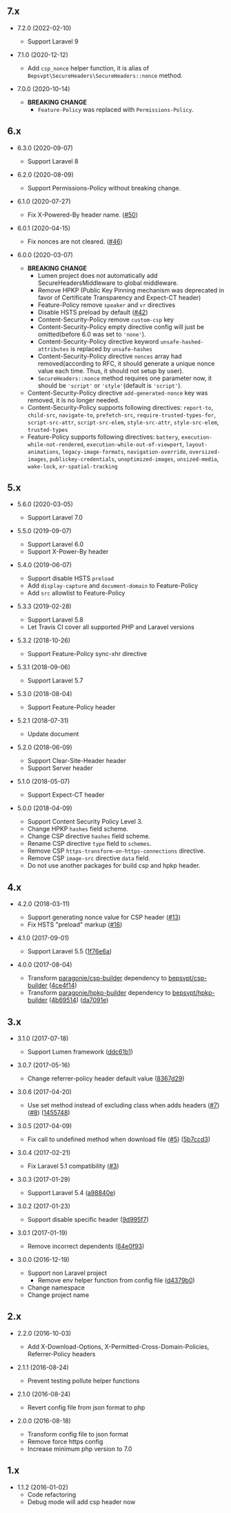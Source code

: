 ## 7.x

- 7.2.0 (2022-02-10)
  - Support Laravel 9

- 7.1.0 (2020-12-12)
  - Add `csp_nonce` helper function, it is alias of `Bepsvpt\SecureHeaders\SecureHeaders::nonce` method.

- 7.0.0 (2020-10-14)
  - **BREAKING CHANGE**
    - `Feature-Policy` was replaced with `Permissions-Policy`.

## 6.x

- 6.3.0 (2020-09-07)
  - Support Laravel 8

- 6.2.0 (2020-08-09)
  - Support Permissions-Policy without breaking change.

- 6.1.0 (2020-07-27)
  - Fix X-Powered-By header name. ([#50](https://github.com/bepsvpt/secure-headers/issues/50))

- 6.0.1 (2020-04-15)
  - Fix nonces are not cleared. ([#46](https://github.com/bepsvpt/secure-headers/issues/46))

- 6.0.0 (2020-03-07)
  - **BREAKING CHANGE**
    - Lumen project does not automatically add SecureHeadersMiddleware to global middleware.
    - Remove HPKP (Public Key Pinning mechanism was deprecated in favor of Certificate Transparency and Expect-CT header)
    - Feature-Policy remove `speaker` and `vr` directives
    - Disable HSTS preload by default ([#42](https://github.com/BePsvPT/secure-headers/pull/42))
    - Content-Security-Policy remove `custom-csp` key
    - Content-Security-Policy empty directive config will just be omitted(before 6.0 was set to `'none'`).
    - Content-Security-Policy directive keyword `unsafe-hashed-attributes` is replaced by `unsafe-hashes`
    - Content-Security-Policy directive `nonces` array had removed(according to RFC, it should generate a unique nonce value each time. Thus, it should not setup by user).
    - `SecureHeaders::nonce` method requires one parameter now, it should be `'script'` or `'style'`(default is `'script'`).
  - Content-Security-Policy directive `add-generated-nonce` key was removed, it is no longer needed.
  - Content-Security-Policy supports following directives: `report-to`, `child-src`, `navigate-to`, `prefetch-src`, `require-trusted-types-for`, `script-src-attr`, `script-src-elem`, `style-src-attr`, `style-src-elem`, `trusted-types`
  - Feature-Policy supports following directives: `battery`, `execution-while-not-rendered`, `execution-while-out-of-viewport`, `layout-animations`, `legacy-image-formats`, `navigation-override`, `oversized-images`, `publickey-credentials`, `unoptimized-images`, `unsized-media`, `wake-lock`, `xr-spatial-tracking`

## 5.x

- 5.6.0 (2020-03-05)
  - Support Laravel 7.0

- 5.5.0 (2019-09-07)
  - Support Laravel 6.0
  - Support X-Power-By header

- 5.4.0 (2019-06-07)
  - Support disable HSTS `preload`
  - Add `display-capture` and `document-domain` to Feature-Policy
  - Add `src` allowlist to Feature-Policy

- 5.3.3 (2019-02-28)
  - Support Laravel 5.8
  - Let Travis CI cover all supported PHP and Laravel versions

- 5.3.2 (2018-10-26)
  - Support Feature-Policy sync-xhr directive

- 5.3.1 (2018-09-06)
  - Support Laravel 5.7

- 5.3.0 (2018-08-04)
  - Support Feature-Policy header

- 5.2.1 (2018-07-31)
  - Update document

- 5.2.0 (2018-06-09)
  - Support Clear-Site-Header header
  - Support Server header

- 5.1.0 (2018-05-07)
  - Support Expect-CT header

- 5.0.0 (2018-04-09)
  - Support Content Security Policy Level 3.
  - Change HPKP `hashes` field scheme.
  - Change CSP directive `hashes` field scheme.
  - Rename CSP directive `type` field to `schemes`.
  - Remove CSP `https-transform-on-https-connections` directive.
  - Remove CSP `image-src` directive `data` field.
  - Do not use another packages for build csp and hpkp header.

## 4.x

- 4.2.0 (2018-03-11)
  - Support generating nonce value for CSP header ([#13](https://github.com/BePsvPT/secure-headers/pull/13))
  - Fix HSTS "preload" markup ([#16](https://github.com/BePsvPT/secure-headers/pull/16))

- 4.1.0 (2017-09-01)
  - Support Laravel 5.5 ([1f76e6a](https://github.com/BePsvPT/secure-headers/commit/1f76e6aca72eeab59f42000f06388cc684880a64))

- 4.0.0 (2017-08-04)
  - Transform [paragonie/csp-builder](https://github.com/paragonie/csp-builder) dependency to [bepsvpt/csp-builder](https://github.com/BePsvPT/csp-builder) ([4ce4f14](https://github.com/BePsvPT/secure-headers/commit/4ce4f14e938f47bf480f823914dfea3737bdae0c))
  - Transform [paragonie/hpkp-builder](https://github.com/paragonie/hpkp-builder) dependency to [bepsvpt/hpkp-builder](https://github.com/BePsvPT/hpkp-builder) ([4b69514](https://github.com/BePsvPT/secure-headers/commit/4b69514071ac90951a72daf5aca9c290837244ac)) ([da7091e](https://github.com/BePsvPT/secure-headers/commit/da7091e076ae805e711ac1737ddb0e30ff3d5fa8))

## 3.x

- 3.1.0 (2017-07-18)
  - Support Lumen framework ([ddc61b1](https://github.com/BePsvPT/secure-headers/commit/ddc61b13ed6ddaf4b6f83fc814936fb24741adbe))

- 3.0.7 (2017-05-16)
  - Change referrer-policy header default value ([8367d29](https://github.com/BePsvPT/secure-headers/commit/8367d29962816b737f0f21519a3603abc848d589))

- 3.0.6 (2017-04-20)
  - Use set method instead of excluding class when adds headers ([#7](https://github.com/BePsvPT/secure-headers/issues/7)) ([#8](https://github.com/BePsvPT/secure-headers/issues/8)) ([1455748](https://github.com/BePsvPT/secure-headers/commit/1455748c95ed839386465d72942a7014e7b3dd6b))

- 3.0.5 (2017-04-09)
  - Fix call to undefined method when download file ([#5](https://github.com/BePsvPT/secure-headers/issues/5)) ([5b7ccd3](https://github.com/BePsvPT/secure-headers/commit/5b7ccd395ce3e2feefbb51af1bd1d46532992f0c))

- 3.0.4 (2017-02-21)
  - Fix Laravel 5.1 compatibility ([#3](https://github.com/BePsvPT/secure-headers/pull/3))

- 3.0.3 (2017-01-29)
  - Support Laravel 5.4 ([a98840e](https://github.com/BePsvPT/secure-headers/commit/a98840e95bb476a8e104c249514ef1d7f97397ed))

- 3.0.2 (2017-01-23)
  - Support disable specific header ([9d995f7](https://github.com/BePsvPT/secure-headers/commit/9d995f76f7e301f921546f6446db113f50883082))

- 3.0.1 (2017-01-19)
  - Remove incorrect dependents ([64e0f93](https://github.com/BePsvPT/secure-headers/commit/64e0f939af8f85972038ede5051565cb1bcf4d11))

- 3.0.0 (2016-12-19)
  - Support non Laravel project
    - Remove env helper function from config file ([d4379b0](https://github.com/BePsvPT/secure-headers/commit/d4379b052f3ffb5f0b45da967645d4bfe345014c#diff-47866b67d787728550e5ee35c73b17b5))
  - Change namespace
  - Change project name

## 2.x

- 2.2.0 (2016-10-03)
  - Add X-Download-Options, X-Permitted-Cross-Domain-Policies, Referrer-Policy headers

- 2.1.1 (2016-08-24)
  - Prevent testing pollute helper functions

- 2.1.0 (2016-08-24)
  - Revert config file from json format to php

- 2.0.0 (2016-08-18)
  - Transform config file to json format
  - Remove force https config
  - Increase minimum php version to 7.0

## 1.x

- 1.1.2 (2016-01-02)
  - Code refactoring
  - Debug mode will add csp header now
